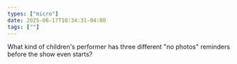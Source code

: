 ```yaml
---
types: ["micro"]
date: 2025-06-17T10:34:31-04:00
tags: [""]
---
```

What kind of children's performer has three different "no photos" reminders before the show even starts?